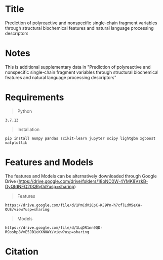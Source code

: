 # Title
Prediction of polyreactive and nonspecific single-chain fragment variables through structural biochemical features and natural language processing descriptors

# Notes
This is additional supplementary data in "Prediction of polyreactive and nonspecific single-chain fragment variables through structural biochemical features and natural language processing descriptors"

# Requirements
> Python
<pre><code>3.7.13</code></pre>

> Installation
<pre><code>pip install numpy pandas scikit-learn jupyter scipy lightgbm xgboost matplotlib</code></pre>

# Features and Models
The features and Models can be alternatively downloaded through Google Drive (https://drive.google.com/drive/folders/18oNC0W-4YMK8VzkB-DyQtdNEQ20QRy0d?usp=sharing)

> Features
<pre><code>https://drive.google.com/file/d/1PmCdViCpC-KJ9Pm-h7cflLdM5eXW-OUE/view?usp=sharing</code></pre>

> Models
<pre><code>https://drive.google.com/file/d/1LqDR1nn9QD-R9oshp8VvE5JD1eKXN0WY/view?usp=sharing</code></pre>

# Citation
